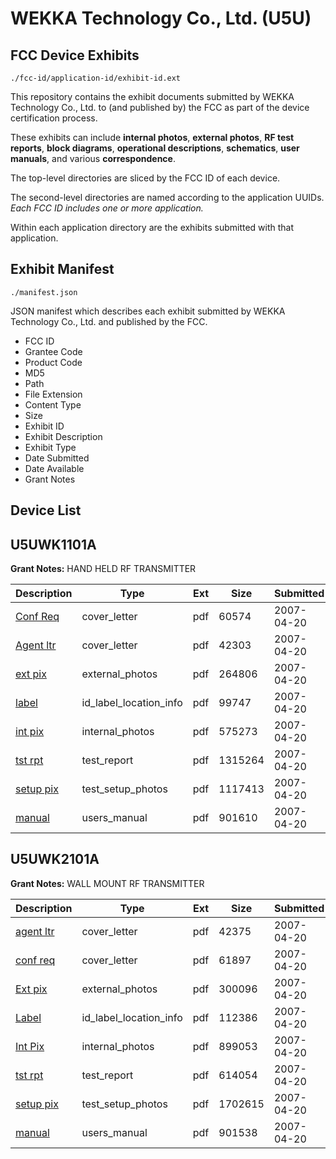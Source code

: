 # WEKKA Technology Co., Ltd. (U5U)
## FCC Device Exhibits

```
./fcc-id/application-id/exhibit-id.ext
```

This repository contains the exhibit documents submitted by WEKKA Technology Co., Ltd. to (and published by) the FCC as part of the device certification process.

These exhibits can include **internal photos**, **external photos**, **RF test reports**, **block diagrams**, **operational descriptions**, **schematics**, **user manuals**, and various **correspondence**.

The top-level directories are sliced by the FCC ID of each device.

The second-level directories are named according to the application UUIDs. *Each FCC ID includes one or more application.*

Within each application directory are the exhibits submitted with that application. 

## Exhibit Manifest

```
./manifest.json
```

JSON manifest which describes each exhibit submitted by WEKKA Technology Co., Ltd. and published by the FCC.

- FCC ID
- Grantee Code
- Product Code
- MD5
- Path
- File Extension
- Content Type
- Size
- Exhibit ID
- Exhibit Description
- Exhibit Type
- Date Submitted
- Date Available
- Grant Notes

## Device List
## U5UWK1101A
**Grant Notes:** HAND HELD RF TRANSMITTER

| Description | Type | Ext | Size | Submitted | Available |
| ----------- | ---- | --- | ---- | --------- | --------- |
| [Conf Req](U5UWK1101A/c250f5f193a2cf8cea133caf436be888/782956.pdf) | cover_letter | pdf | 60574 | 2007-04-20 | 2007-04-23 |
| [Agent ltr](U5UWK1101A/c250f5f193a2cf8cea133caf436be888/782955.pdf) | cover_letter | pdf | 42303 | 2007-04-20 | 2007-04-23 |
| [ext pix](U5UWK1101A/c250f5f193a2cf8cea133caf436be888/782959.pdf) | external_photos | pdf | 264806 | 2007-04-20 | 2007-04-23 |
| [label](U5UWK1101A/c250f5f193a2cf8cea133caf436be888/782957.pdf) | id_label_location_info | pdf | 99747 | 2007-04-20 | 2007-04-23 |
| [int pix](U5UWK1101A/c250f5f193a2cf8cea133caf436be888/782960.pdf) | internal_photos | pdf | 575273 | 2007-04-20 | 2007-04-23 |
| [tst rpt](U5UWK1101A/c250f5f193a2cf8cea133caf436be888/782962.pdf) | test_report | pdf | 1315264 | 2007-04-20 | 2007-04-23 |
| [setup pix](U5UWK1101A/c250f5f193a2cf8cea133caf436be888/782963.pdf) | test_setup_photos | pdf | 1117413 | 2007-04-20 | 2007-04-23 |
| [manual](U5UWK1101A/c250f5f193a2cf8cea133caf436be888/782964.pdf) | users_manual | pdf | 901610 | 2007-04-20 | 2007-04-23 |
## U5UWK2101A
**Grant Notes:** WALL MOUNT RF TRANSMITTER

| Description | Type | Ext | Size | Submitted | Available |
| ----------- | ---- | --- | ---- | --------- | --------- |
| [agent ltr](U5UWK2101A/e7ca8cbb47bc950016a58f3f20a33ee3/782981.pdf) | cover_letter | pdf | 42375 | 2007-04-20 | 2007-04-23 |
| [conf req](U5UWK2101A/e7ca8cbb47bc950016a58f3f20a33ee3/782982.pdf) | cover_letter | pdf | 61897 | 2007-04-20 | 2007-04-23 |
| [Ext pix](U5UWK2101A/e7ca8cbb47bc950016a58f3f20a33ee3/782984.pdf) | external_photos | pdf | 300096 | 2007-04-20 | 2007-04-23 |
| [Label](U5UWK2101A/e7ca8cbb47bc950016a58f3f20a33ee3/782986.pdf) | id_label_location_info | pdf | 112386 | 2007-04-20 | 2007-04-23 |
| [Int Pix](U5UWK2101A/e7ca8cbb47bc950016a58f3f20a33ee3/782985.pdf) | internal_photos | pdf | 899053 | 2007-04-20 | 2007-04-23 |
| [tst rpt](U5UWK2101A/e7ca8cbb47bc950016a58f3f20a33ee3/782989.pdf) | test_report | pdf | 614054 | 2007-04-20 | 2007-04-23 |
| [setup pix](U5UWK2101A/e7ca8cbb47bc950016a58f3f20a33ee3/782990.pdf) | test_setup_photos | pdf | 1702615 | 2007-04-20 | 2007-04-23 |
| [manual](U5UWK2101A/e7ca8cbb47bc950016a58f3f20a33ee3/782991.pdf) | users_manual | pdf | 901538 | 2007-04-20 | 2007-04-23 |
